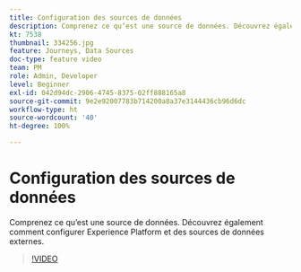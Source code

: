 ```yaml
---
title: Configuration des sources de données
description: Comprenez ce qu’est une source de données. Découvrez également comment configurer Experience Platform et des sources de données externes.
kt: 7538
thumbnail: 334256.jpg
feature: Journeys, Data Sources
doc-type: feature video
team: PM
role: Admin, Developer
level: Beginner
exl-id: 042d94dc-2906-4745-8375-02ff888165a8
source-git-commit: 9e2e92007783b714200a8a37e3144436cb96d6dc
workflow-type: ht
source-wordcount: '40'
ht-degree: 100%

---
```


# Configuration des sources de données

Comprenez ce qu’est une source de données. Découvrez également comment configurer Experience Platform et des sources de données externes.

>[!VIDEO](https://video.tv.adobe.com/v/334256?quality=12)
